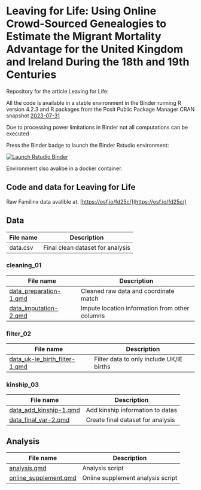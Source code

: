 # Leaving for Life: Using Online Crowd-Sourced Genealogies to Estimate the Migrant Mortality Advantage for the United Kingdom and Ireland During the 18th and 19th Centuries

Repository for the article Leaving for Life:

All the code is available in a stable environment in the Binder running R version 4.2.3 and R packages from the Posit Public Package Manager CRAN snapshot [2023-07-31](https://packagemanager.posit.co/cran/2023-07-31/src/contrib/PACKAGES) 

Due to processing power limitations in Binder not all computations can be executed 

Press the Binder badge to launch the Binder Rstudio environment:

<!-- badges: start -->
[![Launch Rstudio Binder](http://mybinder.org/badge_logo.svg)](https://mybinder.org/v2/gh/olayabucaro/leaving4life/main?urlpath=rstudio)
<!-- badges: end -->

Environment slso avalibe in a docker container.

## Code and data for Leaving for Life 

Raw Familinx data avalible at: [https://osf.io/fd25c/](https://osf.io/fd25c/)

## Data

| File name   | Description |
| ----------- | ----------- |
| data.csv   | Final clean dataset for analysis |

### cleaning_01

| File name   | Description |
| ----------- | ----------- |
| [data_preparation-1.qmd](https://github.com/olayabucaro/leaving4life/blob/e96f57be6c62146be93b9d5c0c55af59ebb5e31f/cleaning_01/data_preparation-1.md)  | Cleaned raw data and coordinate match |
| [data_imputation-2.qmd](https://github.com/olayabucaro/leaving4life/blob/e96f57be6c62146be93b9d5c0c55af59ebb5e31f/cleaning_01/data_imputation-2.md)   | Impute location information from other columns |


### filter_02

| File name   | Description |
| ----------- | ----------- |
| [data_uk-ie_birth_filter-1.qmd](https://github.com/olayabucaro/leaving4life/blob/e96f57be6c62146be93b9d5c0c55af59ebb5e31f/filter_02/data_uk-ie_birth_filter-1.md)  | Filter data to only include UK/IE births |


### kinship_03

| File name   | Description |
| ----------- | ----------- |
| [data_add_kinship-1.qmd](https://github.com/olayabucaro/leaving4life/blob/e96f57be6c62146be93b9d5c0c55af59ebb5e31f/kinship_03/data_add_kinship-1.md)  | Add kinship information to datas | 
| [data_final_var-2.qmd](https://github.com/olayabucaro/leaving4life/blob/e96f57be6c62146be93b9d5c0c55af59ebb5e31f/kinship_03/data_final_var-2.md)  | Create final dataset for analysis | 

## Analysis

| File name   | Description |
| ----------- | ----------- |
| [analysis.qmd](https://github.com/olayabucaro/leaving4life/blob/e96f57be6c62146be93b9d5c0c55af59ebb5e31f/analysis/analysis.md)    | Analysis script |
| [online_supplement.qmd](https://github.com/olayabucaro/leaving4life/blob/e96f57be6c62146be93b9d5c0c55af59ebb5e31f/analysis/online_supplement.md)    | Online supplement analysis script |

